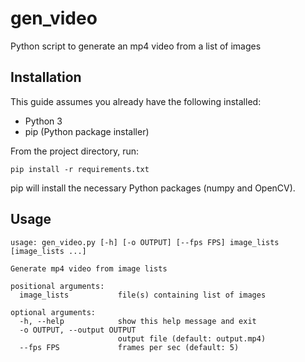 # gen_video
Python script to generate an mp4 video from a list of images


## Installation

This guide assumes you already have the following installed:

  *  Python 3
  *  pip (Python package installer)

From the project directory, run:
```
pip install -r requirements.txt
```

pip will install the necessary Python packages (numpy and OpenCV).


## Usage

```
usage: gen_video.py [-h] [-o OUTPUT] [--fps FPS] image_lists [image_lists ...]

Generate mp4 video from image lists

positional arguments:
  image_lists           file(s) containing list of images

optional arguments:
  -h, --help            show this help message and exit
  -o OUTPUT, --output OUTPUT
                        output file (default: output.mp4)
  --fps FPS             frames per sec (default: 5)
```
